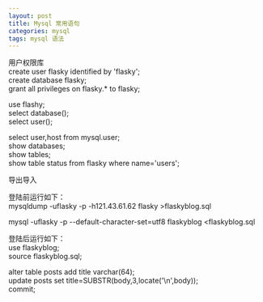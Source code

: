 ```yaml
---
layout: post
title: Mysql 常用语句
categories: mysql
tags: mysql 语法
---
```


用户权限库  
create user flasky identified by 'flasky';  
create database flasky;  
grant all privileges on flasky.* to flasky;  

use flashy;  
select database();  
select user();  

select user,host from mysql.user;  
show databases;  
show tables;  
show table status from flasky where name='users';  

导出导入

登陆前运行如下：  
mysqldump -uflasky -p -h121.43.61.62 flasky >flaskyblog.sql

mysql -uflasky -p --default-character-set=utf8 flaskyblog <flaskyblog.sql

登陆后运行如下：  
use flaskyblog;  
source flaskyblog.sql;  

alter table posts add title varchar(64);  
update posts set title=SUBSTR(body,3,locate('\n',body));  
commit;